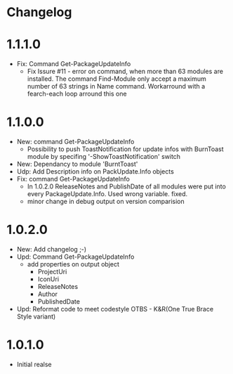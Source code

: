 # Changelog
# 1.1.1.0
- Fix: Command Get-PackageUpdateInfo
    - Fix Issure #11 - error on command, when more than 63 modules are installed. The command Find-Module only accept a maximum number of 63 strings in Name command. Workarround with a fearch-each loop arround this one

# 1.1.0.0
- New: command Get-PackageUpdateInfo
    - Possibility to push ToastNotification for update infos with BurnToast module by specifing '-ShowToastNotification' switch
- New: Dependancy to module 'BurntToast'
- Udp: Add Description info on PackUpdate.Info objects
- Fix: command Get-PackageUpdateInfo
    - In 1.0.2.0 ReleaseNotes and PublishDate of all modules were put into every PackageUpdate.Info. Used wrong variable. fixed.
    - minor change in debug output on version comparision

# 1.0.2.0
- New: Add changelog ;-)
- Upd: Command Get-PackageUpdateInfo
    - add properties on output object
        - ProjectUri
        - IconUri
        - ReleaseNotes
        - Author
        - PublishedDate
- Upd: Reformat code to meet codestyle OTBS - K&R(One True Brace Style variant)

# 1.0.1.0
- Initial realse